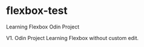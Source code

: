 # flexbox-test
Learning Flexbox Odin Project

V1. Odin Project Learning Flexbox without custom edit.
